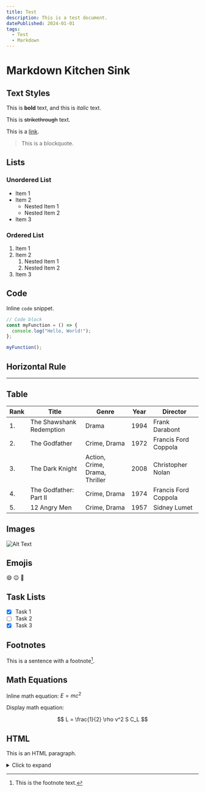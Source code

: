 ```yaml
---
title: Test
description: This is a test document.
datePublished: 2024-01-01
tags:
  - Test
  - Markdown
---
```


# Markdown Kitchen Sink

## Text Styles

This is **bold** text, and this is _italic_ text.

This is ~~strikethrough~~ text.

This is a [link](https://example.com).

> This is a blockquote.

## Lists

### Unordered List

- Item 1
- Item 2
  - Nested Item 1
  - Nested Item 2
- Item 3

### Ordered List

1. Item 1
2. Item 2
   1. Nested Item 1
   2. Nested Item 2
3. Item 3

## Code

Inline `code` snippet.

```javascript
// Code block
const myFunction = () => {
  console.log("Hello, World!");
};

myFunction();
```

## Horizontal Rule

---

## Table

| Rank | Title                    | Genre                          | Year | Director             |
| ---- | ------------------------ | ------------------------------ | ---- | -------------------- |
| 1.   | The Shawshank Redemption | Drama                          | 1994 | Frank Darabont       |
| 2.   | The Godfather            | Crime, Drama                   | 1972 | Francis Ford Coppola |
| 3.   | The Dark Knight          | Action, Crime, Drama, Thriller | 2008 | Christopher Nolan    |
| 4.   | The Godfather: Part II   | Crime, Drama                   | 1974 | Francis Ford Coppola |
| 5.   | 12 Angry Men             | Crime, Drama                   | 1957 | Sidney Lumet         |

## Images

![Alt Text](https://via.placeholder.com/150)

## Emojis

:smile: :wink: :tada:

## Task Lists

- [x] Task 1
- [ ] Task 2
- [x] Task 3

## Footnotes

This is a sentence with a footnote[^1].

[^1]: This is the footnote text.

## Math Equations

Inline math equation: $E=mc^2$

Display math equation:

$$
L = \frac{1}{2} \rho v^2 S C_L
$$

## HTML

<p>This is an HTML paragraph.</p>

<details>
  <summary>Click to expand</summary>
  This content is hidden by default.
</details>
